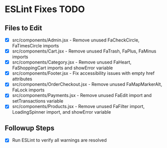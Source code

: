 # ESLint Fixes TODO

## Files to Edit
- [x] src/components/Admin.jsx - Remove unused FaCheckCircle, FaTimesCircle imports
- [x] src/components/Cart.jsx - Remove unused FaTrash, FaPlus, FaMinus imports
- [x] src/components/Category.jsx - Remove unused FaHeart, FaShoppingCart imports and showError variable
- [x] src/components/Footer.jsx - Fix accessibility issues with empty href attributes
- [x] src/components/OrderCheckout.jsx - Remove unused FaMapMarkerAlt, FaLock imports
- [x] src/components/Payments.jsx - Remove unused FaEdit import and setTransactions variable
- [x] src/components/Products.jsx - Remove unused FaFilter import, LoadingSpinner import, and showError variable

## Followup Steps
- [x] Run ESLint to verify all warnings are resolved

